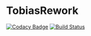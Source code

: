 # TobiasRework

[![Codacy Badge](https://api.codacy.com/project/badge/Grade/89da164b077a4fcc83668ebb2eb2eaf4)](https://app.codacy.com/gh/tobias-inc/TobiasRework?utm_source=github.com&utm_medium=referral&utm_content=tobias-inc/TobiasRework&utm_campaign=Badge_Grade_Dashboard) [![Build Status](https://travis-ci.com/tobias-inc/TobiasRework.svg?branch=master)](https://travis-ci.com/tobias-inc/TobiasRework)
